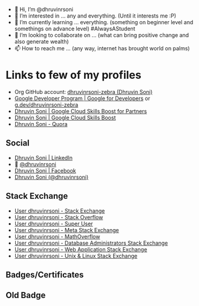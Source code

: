 - 👋 Hi, I’m @dhruvinrsoni
- 👀 I’m interested in ... any and everything. (Until it interests me :P)
- 🌱 I’m currently learning ... everything. (something on beginner level and somethings on advance level) #AlwaysAStudent
- 💞️ I’m looking to collaborate on ... (what can bring positive change and also generate wealth)
- 📫 How to reach me ... (any way, internet has brought world on palms)

<!---
dhruvinrsoni/dhruvinrsoni is a ✨ special ✨ repository because its `README.md` (this file) appears on your GitHub profile.
You can click the Preview link to take a look at your changes.
--->

# Links to few of my profiles
- Org GitHub account: [dhruvinrsoni-zebra (Dhruvin Soni)](https://github.com/dhruvinrsoni-zebra)
- [Google Developer Program \| Google for Developers](https://developers.google.com/profile/u/dhruvinrsoni-zebra) or [g.dev/dhruvinrsoni-zebra](https://g.dev/dhruvinrsoni-zebra)
- [Dhruvin Soni \| Google Cloud Skills Boost for Partners](https://partner.cloudskillsboost.google/public_profiles/963de973-47b9-49f7-85c4-8cd882b597e3)
- [Dhruvin Soni \| Google Cloud Skills Boost](https://www.cloudskillsboost.google/public_profiles/963de973-47b9-49f7-85c4-8cd882b597e3)
- [Dhruvin Soni - Quora](https://www.quora.com/profile/Dhruvin-Soni-1/)

## Social
- [Dhruvin Soni \| LinkedIn](https://www.linkedin.com/in/dhruvinrsoni)
- 🐤 [@dhruvinrsoni](https://twitter.com/dhruvinrsoni)
- [Dhruvin Soni \| Facebook](https://www.facebook.com/dhruvinrsoni)
- [Dhruvin Soni (@dhruvinrsoni)](https://www.instagram.com/dhruvinrsoni)

## Stack Exchange
- [User dhruvinrsoni - Stack Exchange](https://stackexchange.com/users/9085620/dhruvinrsoni?tab=accounts)
- [User dhruvinrsoni - Stack Overflow](https://stackoverflow.com/users/15077282/dhruvinrsoni)
- [User dhruvinrsoni - Super User](https://superuser.com/users/1266803/dhruvinrsoni)
- [User dhruvinrsoni - Meta Stack Exchange](https://meta.stackexchange.com/users/929110/dhruvinrsoni)
- [User dhruvinrsoni - MathOverflow](https://mathoverflow.net/users/173328/dhruvinrsoni)
- [User dhruvinrsoni - Database Administrators Stack Exchange](https://dba.stackexchange.com/users/225107/dhruvinrsoni)
- [User dhruvinrsoni - Web Application Stack Exchange](https://webapps.stackexchange.com/users/269046/dhruvinrsoni)
- [User dhruvinrsoni - Unix & Linux Stack Exchange](https://unix.stackexchange.com/users/586729/dhruvinrsoni)

## Badges/Certificates

<div data-iframe-width='150' data-iframe-height='270' data-share-badge-id='82e2663e-909e-493d-b28f-617ba4627a71' data-share-badge-host='https://www.credly.com'></div><script type='text/javascript' async src='https://cdn.credly.com/assets/utilities/embed.js'></script>

## Old Badge
<html><head><script type="text/javascript" async src="https://cdn.credly.com/assets/utilities/embed.js"></script></head><body><div data-iframe-width="150" data-iframe-height="270" data-share-badge-id="82e2663e-909e-493d-b28f-617ba4627a71" data-share-badge-host="https://www.credly.com"></div></body></html>
